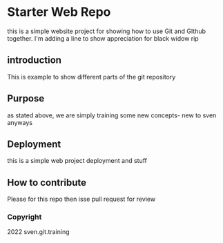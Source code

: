 # Starter Web Repo

this is a simple website project for showing how to use Git and GIthub together.
I'm adding a line to show appreciation for black widow rip

## introduction
This is example to show different parts of the git repository

## Purpose

as stated above, we are simply training some new concepts- new to sven anyways

## Deployment

this is a simple web project deployment and stuff

## How to contribute

Please for this repo then isse pull request for review

### Copyright

2022 sven.git.training

